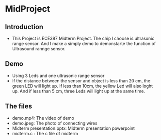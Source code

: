 # MidProject
## Introduction
* This Project is ECE387 Midterm Project. The chip I choose is ultrasonic range sensor. And I make a simply demo to demonstarte the function of Ultrasound rannge sensor. 
## Demo
* Using 3 Leds and one ultrasonic range sensor 
* If the distance between the sensor and object is less than 20 cm, the green LED will light up. If less than 10cm, the yellow Led will also loght up. And if less than 5 cm, three Leds will light up at the same time.
## The files
* demo.mp4: The video of demo
* demo.jpeg: The photo of connecting wires
* Midterm presentation.pptx: Midterm presentation powerpoint
* midterm.c : The c file of midterm
